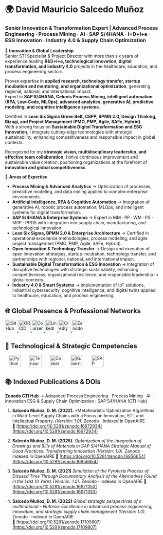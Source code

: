 # 🌍 David Mauricio Salcedo Muñoz  
### Senior Innovation & Transformation Expert | Advanced Process Engineering · Process Mining · AI · SAP S/4HANA · I+D+i+e · ESG Innovation · Industry 4.0 & Supply Chain Optimization  

🔹 **Innovation & Global Leadership**  
Senior STI Specialist & Project Director with more than six years of experience leading **R&D+i+e, technological innovation, digital transformation, and Industry 4.0** projects in the healthcare, education, and process engineering sectors.  

Proven expertise in **applied research, technology transfer, startup incubation and mentoring, and organizational optimization**, generating regional, national, and international impact.  
Expert in **SAP S/4HANA, Celonis Process Mining, intelligent automation (RPA, Low-Code, MLOps), advanced analytics, generative AI, predictive modeling, and cognitive intelligence systems**.  

Certified in **Lean Six Sigma Green Belt, CBPP, BPMN 2.0, Design Thinking, Bizagi, and Project Management (PMO, PMP, Agile, SAFe, Hybrid)**.  
With a strong focus on **Sustainable Digital Transformation and ESG Innovation**, I integrate cutting-edge technologies with strategic sustainability, enhancing competitiveness and responsible impact in global contexts.  

Recognized for my **strategic vision, multidisciplinary leadership, and effective team collaboration**, I drive continuous improvement and sustainable value creation, positioning organizations at the forefront of **innovation and global competitiveness**.  


🔹 **Areas of Expertise**  
- **Process Mining & Advanced Analytics** → Optimization of processes, predictive modeling, and data mining applied to complex enterprise environments.  
- **Artificial Intelligence, RPA & Cognitive Automation** → Integration of generative AI, robotic process automation, MLOps, and intelligent systems for digital transformation.  
- **SAP S/4HANA & Enterprise Systems** → Expert in MM · PP · WM · PS · MRP · PPDS with integration into supply chain, manufacturing, and technological innovation.  
- **Lean Six Sigma, BPMN 2.0 & Enterprise Architecture** → Certified in operational excellence methodologies, process modeling, and agile project management (PMO, PMP, Agile, SAFe, Hybrid).  
- **Open Innovation & Technology Transfer** → Design and execution of open innovation strategies, startup incubation, technology transfer, and partnerships with regional, national, and international impact.  
- **Sustainable Digital Transformation & ESG Innovation** → Integration of disruptive technologies with strategic sustainability, enhancing competitiveness, organizational resilience, and responsible leadership in global contexts.  
- **Industry 4.0 & Smart Systems** → Implementation of IoT solutions, industrial cybersecurity, cognitive intelligence, and digital twins applied to healthcare, education, and process engineering.  

## 🌐 Global Presence & Professional Networks

<div align="left">
 <a href="https://github.com/dmsalcedom" target="_blank">
    <img src="https://cdn.simpleicons.org/github/181717" alt="GitHub" width="40" height="40">
  </a>
  <a href="https://orcid.org/0009-0004-8289-2432" target="_blank">
    <img src="https://cdn.simpleicons.org/orcid/A6CE39" alt="ORCID" width="40" height="40">
  </a>
 <a href="https://www.coursera.org/user/897e9a6b058fed73e715753d465de838" target="_blank">
    <img src="https://cdn.simpleicons.org/coursera/0056D2" alt="Coursera" width="40" height="40">
  </a>
  <a href="https://www.linkedin.com/in/dm-slcm06/" target="_blank">
    <img src="https://cdn-icons-png.flaticon.com/512/174/174857.png" alt="LinkedIn" width="40" height="40">
  </a>
<a href="https://www.credly.com/users/dmsalcedom" target="_blank">
    <img src="https://cdn.simpleicons.org/credly/FF6B00" alt="Credly" width="40" height="40">
  </a>
  <a href="https://zenodo.org/communities/sti-hub-ai-processmining-supplychain-esg/" target="_blank">
    <img src="https://cdn.simpleicons.org/zenodo/1682D4" alt="Zenodo" width="40" height="40">
  </a>
</div>

## 🚀 Technological & Strategic Competencies 

<div align="left">

  <!-- Skill Icons -->
  <img src="https://skillicons.dev/icons?i=python" alt="Python" height="40" style="margin:0 12px;">
  <img src="https://skillicons.dev/icons?i=tensorflow" alt="TensorFlow" height="40" style="margin:0 12px;">
  <img src="https://skillicons.dev/icons?i=docker" alt="Docker" height="40" style="margin:0 12px;">
  <img src="https://skillicons.dev/icons?i=kubernetes" alt="Kubernetes" height="40" style="margin:0 12px;">
  <img src="https://cdn.simpleicons.org/sap/0FAAFF" alt="SAP S/4HANA" height="40" style="margin:0 12px;">
</div>

## 📚 Indexed Publications & DOIs  

**[Zenodo CTI Hub](https://zenodo.org/communities/sti-hub-ai-processmining-supplychain-esg/)** → Advanced Process Engineering · Process Mining · AI · Innovation ESG & Supply Chain Optimization · SAP S4/HANA (CTI Hub) 

1. **Salcedo Muñoz, D. M. (2022).** *Metaheuristic Optimization Algorithms in Multi-Level Supply Chains with a Focus on Innovation, STI, and Intellectual Property. *(Versión: 1.0).* Zenodo · Indexed in OpenAIRE   
   🔗 [https://doi.org/10.5281/zenodo.16972934](https://doi.org/10.5281/zenodo.16972934)  

2. **Salcedo Muñoz, D. M. (2025).** *Optimization of the Integration of Drawings and Bills of Materials in SAP S/4HANA Strategic Manual of Good Practices: Transforming Innovation (Versión: 1.0).* Zenodo · Indexed in OpenAIRE 
   🔗 [https://doi.org/10.5281/zenodo.16956654](https://doi.org/10.5281/zenodo.16956654)  

3. **Salcedo Muñoz, D. M. (2021)** *Simulation of the Pyrolysis Process of Disused Tires Through Documentary Analysis of the Alternatives Found in the Last 10 Years (Versión: 1.0).* Zenodo · Indexed in OpenAIRE 
   🔗 [https://doi.org/10.5281/zenodo.16971050](https://doi.org/10.5281/zenodo.16971050)  

4. **Salcedo Muñoz, D. M. (2022)** *Global strategic perspectives of a multinational – Nutresa: Excellence in advanced process engineering, innovation, and strategic supply chain management (Versión: 1.0).* Zenodo · Indexed in OpenAIRE   
   🔗 [https://doi.org/10.5281/zenodo.17109807](https://doi.org/10.5281/zenodo.17109807)  
















